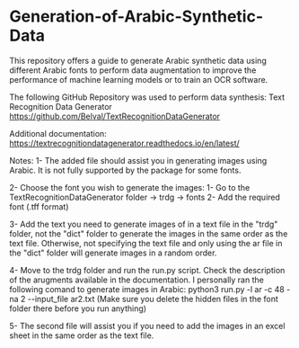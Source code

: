 # Generation-of-Arabic-Synthetic-Data
This repository offers a guide to generate Arabic synthetic data using different Arabic fonts to perform data augmentation to improve the performance of machine learning models or to train an OCR software.

The following GitHub Repository was used to perform data synthesis: Text Recognition Data Generator
https://github.com/Belval/TextRecognitionDataGenerator

Additional documentation:
https://textrecognitiondatagenerator.readthedocs.io/en/latest/

Notes: 
1- The added file should assist you in generating images using Arabic. It is not fully supported by the package for some fonts.

2- Choose the font you wish to generate the images:
    1- Go to the TextRecognitionDataGenerator folder -> trdg -> fonts
    2- Add the required font (.tff format)
    
3- Add the text you need to generate images of in a text file in the "trdg" folder, not the "dict" folder to generate the images in the same order as the text file. Otherwise, not specifying the text file and only using the ar file in the "dict" folder will generate images in a random order.

4- Move to the trdg folder and run the run.py script. 
Check the description of the arugments available in the documentation. I personally ran the following comand to generate images in Arabic: python3 run.py -l ar -c 48 -na 2 --input_file ar2.txt
(Make sure you delete the hidden files in the font folder there before you run anything)

5- The second file will assist you if you need to add the images in an excel sheet in the same order as the text file.
